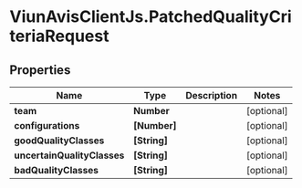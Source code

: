 # ViunAvisClientJs.PatchedQualityCriteriaRequest

## Properties

| Name                        | Type         | Description | Notes      |
| --------------------------- | ------------ | ----------- | ---------- |
| **team**                    | **Number**   |             | [optional] |
| **configurations**          | **[Number]** |             | [optional] |
| **goodQualityClasses**      | **[String]** |             | [optional] |
| **uncertainQualityClasses** | **[String]** |             | [optional] |
| **badQualityClasses**       | **[String]** |             | [optional] |
